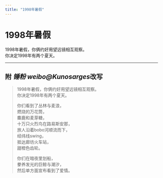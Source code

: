 ```yaml
---
title: "1998年暑假"
---
```

# 1998年暑假

1998年暑假，你俩约好用望远镜相互观察。   
你决定1998年有两个夏天。

---
## 附 *锤粉* *weibo@Kunosarges*改写

>1998年暑假，你俩约好用望远镜相互观察。  
>你决定1998年有两个夏天。
>
>你们看到了丛林与麦浪，   
>燃烧的万花筒，   
>麋鹿和麦芽糖，   
>十万只火烈鸟在路易斯安那，   
>旅人沿着bobo河顺流而下，   
>经纬线swing，    
>抵达廊坊火车站，    
>甜橙色齿轮。   
>
>你们在暗夜里划船，   
>豢养发光的巨鲸与潮汐，   
>然后单方面宣布看到了爱情。 

